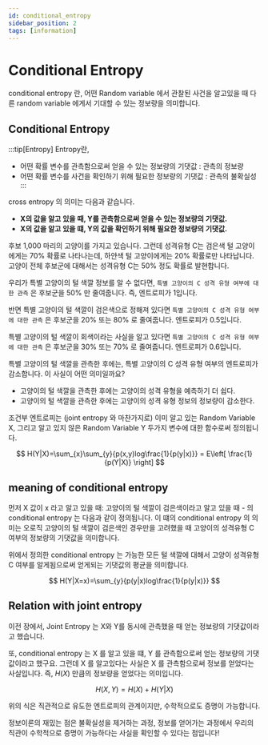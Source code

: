```yaml
---
id: conditional_entropy
sidebar_position: 2
tags: [information]
---
```

# Conditional Entropy

conditional entropy 란, 어떤 Random variable 에서 관찰된 사건을 알고있을 때 다른 random variable 에게서 기대할 수 있는 정보량을 의미합니다.

## Conditional Entropy

:::tip[Entropy]
Entropy란,
- 어떤 확률 변수를 관측함으로써 얻을 수 있는 정보량의 기댓값 : 관측의 정보량
- 어떤 확률 변수를 사건을 확인하기 위해 필요한 정보량의 기댓값 : 관측의 불확실성
:::

cross entropy 의 의미는 다음과 같습니다.

- **X의 값을 알고 있을 때, Y를 관측함으로써 얻을 수 있는 정보량의 기댓값.**
- **X의 값을 알고 있을 떄, Y의 값을 확인하기 위해 필요한 정보량의 기댓값.**

후보 1,000 마리의 고양이를 가지고 있습니다. 그런데 성격유형 C는 검은색 털 고양이에게는 70% 확률로 나타나는데, 하얀색 털 고양이에게는 20% 확률로만 나타납니다. 고양이 전체 후보군에 대해서는 성격유형 C는 50% 정도 확률로 발현합니다.

우리가 특별 고양이의 털 색깔 정보를 알 수 없다면, `특별 고양이의 C 성격 유형 여부에 대한 관측` 은 후보군을 50% 만 줄여줍니다. 즉, 엔트로피가 1입니다.

반면 특별 고양이의 털 색깔이 검은색으로 정해져 있다면 `특별 고양이의 C 성격 유형 여부에 대한 관측` 은 후보군을 20% 또는 80% 로 줄여줍니다. 엔트로피가 0.5입니다.

특별 고양이의 털 색깔이 회색이라는 사실을 알고 있다면 `특별 고양이의 C 성격 유형 여부에 대한 관측` 은 후보군을 30% 또는 70% 로 줄여줍니다. 엔트로피가 0.6입니다.

특별 고양이의 털 색깔을 관측한 후에는, 특별 고양이의 C 성격 유형 여부의 엔트로피가 감소합니다. 이 사실이 어떤 의미일까요?

- 고양이의 털 색깔을 관측한 후에는 고양이의 성격 유형을 예측하기 더 쉽다.
- 고양이의 털 색깔을 관측한 후에는 고양이의 성격 유형 정보의 정보량이 감소한다.

조건부 엔트로피는 (joint entropy 와 마찬가지로) 이미 알고 있는 Random Variable X, 그리고 알고 있지 않은 Random Variable Y 두가지 변수에 대한 함수로써 정의됩니다.

$$
H(Y|X)=\sum_{x}\sum_{y}{p(x,y)log\frac{1}{p(y|x)}} = E\left[ \frac{1}{p(Y|X)} \right]
$$

## meaning of conditional entropy

먼저 X 값이 x 라고 알고 있을 때: 고양이의 털 색깔이 검은색이라고 알고 있을 때 - 의 conditional entropy 는 다음과 같이 정의됩니다. 이 떄의 conditional entropy 의 의미는 오로직 고양이의 털 색깔이 검은색인 경우만을 고려했을 때 고양이의 성격유형 C 여부의 정보량의 기댓값을 의미합니다.

위에서 정의한 conditional entropy 는 가능한 모든 털 색깔에 대해서 고양이 성격유형 C 여부를 알게됨으로써 얻게되는 기댓값의 평균을 의미합니다.

$$
H(Y|X=x)=\sum_{y}{p(y|x)log\frac{1}{p(y|x)}}
$$

## Relation with joint entropy

이전 장에서, Joint Entropy 는 X와 Y를 동시에 관측했을 때 얻는 정보량의 기댓값이라고 했습니다.

또, conditional entropy 는 X 를 알고 있을 떄, Y 를 관측함으로써 얻는 정보량의 기댓값이라고 했구요. 그런데 X 를 알고있다는 사실은 X 를 관측함으로써 정보를 얻었다는 사실입니다. 즉, $H(X)$ 만큼의 정보량을 얻었다는 의미입니다. 

$$
H(X,Y) = H(X) + H(Y|X)
$$

위의 식은 직관적으로 유도한 엔트로피의 관계이지만, 수학적으로도 증명이 가능합니다.

정보이론의 재밌는 점은 불확실성을 제거하는 과정, 정보를 얻어가는 과정에서 우리의 직관이 수학적으로 증명이 가능하다는 사실을 확인할 수 있다는 점입니다! 



